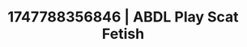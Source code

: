 ---
categories:
- Curvy goddess
- Asian
- Erotic adventure
- Elegant fetish
- Lustful close-up
image: /assets/images/1747788356846.jpg
layout: post
seo:
  description: Featured content with high-quality Scat Fetish, ABDL Play. HD images
    available.
  keywords: Scat Fetish, ABDL Play
  og_image: /assets/images/1747788356846.jpg
  schema_type: VisualArtwork
tags:
- '#1747788356846'
- Scat Fetish
- ABDL Play
title: 1747788356846 | ABDL Play Scat Fetish
---